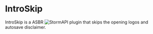 
# IntroSkip

IntroSkip is a ASBR ![StormAPI](https://www.nexusmods.com/jojosbizarreadventureallstarbattler/mods/756) plugin that skips the opening logos and autosave disclaimer.

